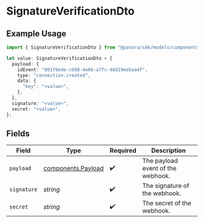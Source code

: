 # SignatureVerificationDto

## Example Usage

```typescript
import { SignatureVerificationDto } from "@panora/sdk/models/components";

let value: SignatureVerificationDto = {
  payload: {
    idEvent: "801f9ede-c698-4e66-a7fc-48d19eebaa4f",
    type: "connection.created",
    data: {
      "key": "<value>",
    },
  },
  signature: "<value>",
  secret: "<value>",
};
```

## Fields

| Field                                                    | Type                                                     | Required                                                 | Description                                              |
| -------------------------------------------------------- | -------------------------------------------------------- | -------------------------------------------------------- | -------------------------------------------------------- |
| `payload`                                                | [components.Payload](../../models/components/payload.md) | :heavy_check_mark:                                       | The payload event of the webhook.                        |
| `signature`                                              | *string*                                                 | :heavy_check_mark:                                       | The signature of the webhook.                            |
| `secret`                                                 | *string*                                                 | :heavy_check_mark:                                       | The secret of the webhook.                               |